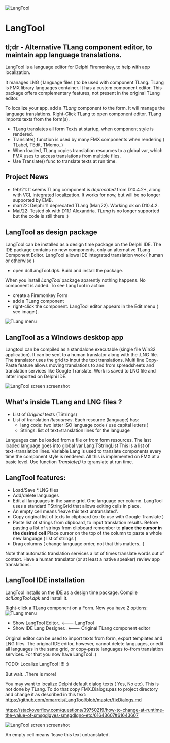![LangTool](LangToolLogo2.png)
# LangTool

## tl;dr - Alternative TLang component editor, to maintain app language translations.

LangTool is a language editor for Delphi Firemonkey, to help with app localization.

It manages LNG ( language files ) to be used with component TLang.
TLang is FMX library languages container. It has a custom component editor.
This package offers complementary features, not present in the original TLang editor.

To localize your app, add a *TLang* component to the form. It will manage the language translations.
Right-Click TLang to open component editor. TLang imports texts from the form(s).

* TLang translates all form Texts at startup, when component style is rendered. 
* Translate() function is used by many FMX components when rendering ( TLabel, TEdit, TMemo..)
* When loaded, TLang copies translation resources to a global var, which FMX uses to access translations from multiple files.
* Use Translate() func to translate texts at run time.

## Project News  
* feb/21: It seems TLang component is *deprecated* from D10.4.2+, along with VCL integrated localization. It works for now, but will be no longer supported by EMB. 
* mar/22: Delphi 11 deprecated TLang (Mar/22). Working ok on D10.4.2.
* Mai/22: Tested ok with D11.1 Alexandria. *TLang* is no longer supported but the code is still there :)  

## LangTool as design package
LangTool can be installed as a design time package on the Delphi IDE. 
The IDE package contains no new components, only an alternative TLang Component Editor.
LangTool allows IDE integrated translation  work ( human or otherwise )

* open dclLangTool.dpk. Build and install the package.  

When you install *LangTool* package aparently nothing happens. No component is added.
To see LangTool in action:

 * create a Firemonkey Form 
 * add a TLang component 
 * right-click the component. LangTool editor appears in the Edit menu ( see image ).

![TLang menu](TLangMenu.png) 

## LangTool as a WIndows desktop app
Langtool can be compiled as a standalone executable (single file Win32 application). It can be sent to a human translator along with the .LNG file. 
The translator uses the grid to input the text translations. Multi line Copy-Paste feature allows moving translations to and from spreadsheets and translation services like Google Translate. Work is saved to LNG file and latter imported on Delphi IDE.

![LangTool screen screenshot](LangToolShot2.png) 

## What's inside TLang and LNG files ?

* List of *Original* texts (TStrings) 
* List of translation *Resources*.   Each resource (language) has: 
    * lang code: two letter ISO language code ( use capital letters )
    * Strings: list of text=translation lines for the language

Languages can be loaded from a file or from form resources.
The last loaded language goes into global var Lang:TStringList
This is a list of text=translation lines.
Variable Lang  is used to translate components 
every time the component style is rendered.
All this is implemented on FMX at a basic level.
Use function *Translate()* to tgranslate at run time. 
    
## LangTool  features: 
* Load/Save *.LNG files 
* Add/delete languages
* Edit all languages in the same grid. One language per column. LangTool uses a standard TStringGrid that allows editing cells in place.
* An empty cell means 'leave this text untranslated'. 
* Copy original list of texts to clipboard   (ex: to use with Google Translate ) 
* Paste list of strings from clipboard, to input translation results. 
  Before pasting a list of strings from clipboard remember to **place the cursor in the desired cell** 
  Place cursor on the top of the column to paste a whole new language ( list of strings )
* Drag columns ( change language order, not that this matters.. )   
  
Note that automatic translation services a lot of times translate words out of context.
Have a human translator (or at least a native speaker) review app translations.

## LangTool IDE installation
LangTool installs on the IDE as a design time package.
Compile *dclLangTool.dpk* and install it.

Right-click a TLang component on a Form. Now you have 2 options:
![TLang menu](TLangMenu.png) 

* Show LangTool Editor..              <--- LangTool 
* Show IDE Lang Designer..            <--- Original TLang component editor

Original editor can be used to import texts from form, export templates and LNG files.
The original IDE editor, however, cannot delete languages, or edit all
languages in the same grid, or copy-paste languages to-from translation services.
For that you now have LangTool   :)

TODO: Localize LangTool !!!!   :)

But wait...There is more!

You may want to localize Delphi default dialog texts ( Yes, No etc). This is not done by TLang.
To do that copy FMX.Dialogs.pas to project directory and change it 
as described in this text: https://github.com/omarreis/LangTool/blob/master/fixDialogs.md

https://stackoverflow.com/questions/39750219/how-to-change-at-runtime-the-value-of-smsgdlgyes-smsgdlgno-etc/61643607#61643607

![LangTool screen screenshot](LangToolShot2.png) 

An empty cell means 'leave this text untranslated'. 


